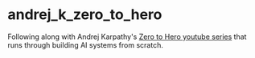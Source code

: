 # andrej_k_zero_to_hero
Following along with Andrej Karpathy's [Zero to Hero youtube series](https://www.youtube.com/watch?v=VMj-3S1tku0&list=PLAqhIrjkxbuWI23v9cThsA9GvCAUhRvKZ&index=1) that runs through building AI systems from scratch. 
